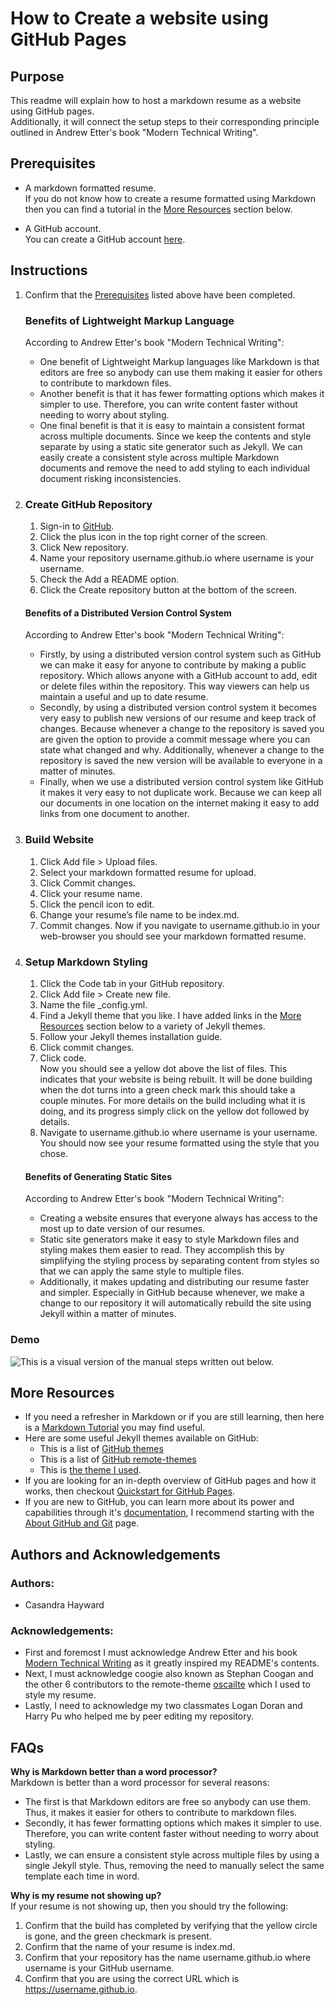 # How to Create a website using GitHub Pages
## Purpose
This readme will explain how to host a markdown resume as a website using GitHub pages.  
Additionally, it will connect the setup steps to their corresponding principle outlined in Andrew Etter's book "Modern Technical Writing". 

## Prerequisites
* A markdown formatted resume.  
If you do not know how to create a resume formatted using Markdown then you can find a tutorial in the [More Resources](#more-resources) section below.

* A GitHub account.  
You can create a GitHub account [here](https://github.com/signup?source=login). 

## Instructions

1. Confirm that the [Prerequisites](#prerequisites) listed above have been completed.  
   ### Benefits of Lightweight Markup Language  
   According to Andrew Etter's book "Modern Technical Writing":  
   * One benefit of Lightweight Markup languages like Markdown is that editors are free so anybody can use them making it easier for others to contribute to markdown files.
   * Another benefit is that it has fewer formatting options which makes it simpler to use. Therefore, you can write content faster without needing to worry about styling.
   * One final benefit is that it is easy to maintain a consistent format across multiple documents. Since we keep the contents and style separate by using a static site generator such as Jekyll. We can easily create a consistent style across multiple Markdown documents and remove the need to add styling to each individual document risking inconsistencies.    

3. ### Create GitHub Repository  
    1. Sign-in to [GitHub](https://github.com/login).  
    2. Click the plus icon in the top right corner of the screen.
    3. Click New repository. 
    4. Name your repository username.github.io where username is your username.
    5. Check the Add a README option.
    6. Click the Create repository button at the bottom of the screen.  
    #### Benefits of a Distributed Version Control System
    According to Andrew Etter's book "Modern Technical Writing":  
    * Firstly, by using a distributed version control system such as GitHub we can make it easy for anyone to contribute by making a public repository. Which allows anyone with a GitHub account to add, edit or delete files within the repository. This way viewers can help us maintain a useful and up to date resume.
    * Secondly, by using a distributed version control system it becomes very easy to publish new versions of our resume and keep track of changes. Because whenever a change to the repository is saved you are given the option to provide a commit message where you can state what changed and why. Additionally, whenever a change to the repository is saved the new version will be available to everyone in a matter of minutes.
    * Finally, when we use a distributed version control system like GitHub it makes it very easy to not duplicate work. Because we can keep all our documents in one location on the internet making it easy to add links from one document to another. 

5. ### Build Website
    1. Click Add file > Upload files.
    2. Select your markdown formatted resume for upload. 
    3. Click Commit changes.
    4. Click your resume name.
    5. Click the pencil icon to edit.
    6. Change your resume’s file name to be index.md.
    7. Commit changes. Now if you navigate to username.github.io in your web-browser you should see your markdown formatted resume.  

6. ### Setup Markdown Styling  
    1. Click the Code tab in your GitHub repository.
    2. Click Add file > Create new file.
    3. Name the file _config.yml.
    4. Find a Jekyll theme that you like. I have added links in the [More Resources](#more-resources) section below to a variety of Jekyll themes.
    5. Follow your Jekyll themes installation guide.
    6. Click commit changes.  
    7. Click code.  
Now you should see a yellow dot above the list of files. This indicates that your website is being rebuilt. It will be done building when the dot turns into a green check mark this should take a couple minutes. For more details on the build including what it is doing, and its progress simply click on the yellow dot followed by details.
    8. Navigate to username.github.io where username is your username. You should now see your resume formatted using the style that you chose.  
    #### Benefits of Generating Static Sites
    According to Andrew Etter's book "Modern Technical Writing":  
    * Creating a website ensures that everyone always has access to the most up to date version of our resumes.
    * Static site generators make it easy to style Markdown files and styling makes them easier to read. They accomplish this by simplifying the styling process by separating content from styles so that we can apply the same style to multiple files.
    * Additionally, it makes updating and distributing our resume faster and simpler. Especially in GitHub because whenever, we make a change to our repository it will automatically rebuild the site using Jekyll within a matter of minutes.

### Demo
![This is a visual version of the manual steps written out below.](https://github.com/chayward3113/chayward3113.github.io/blob/main/walkthrough.gif)

## More Resources
* If you need a refresher in Markdown or if you are still learning, then here is a [Markdown Tutorial](https://www.markdowntutorial.com/) you may find useful.
* Here are some useful Jekyll themes available on GitHub:
    * This is a list of [GitHub themes](https://pages.github.com/themes/)
    * This is a list of [GitHub remote-themes](https://github.com/topics/remote-theme)
    * This is [the theme I used](https://github.com/coogie/oscailte).
* If you are looking for an in-depth overview of GitHub pages and how it works, then checkout [Quickstart for GitHub Pages](https://docs.github.com/en/pages/quickstart).
* If you are new to GitHub, you can learn more about its power and capabilities through it's [documentation](https://docs.github.com/en), I recommend starting with the [About GitHub and Git](https://docs.github.com/en/get-started/start-your-journey/about-github-and-git) page.

## Authors and Acknowledgements
### Authors: 
* Casandra Hayward

### Acknowledgements: 
* First and foremost I must acknowledge Andrew Etter and his book [Modern Technical Writing](https://www.amazon.ca/Modern-Technical-Writing-Introduction-Documentation-ebook/dp/B01A2QL9SS/ref=sr_1_1?crid=3OKPDZ4W0S9Z1&dib=eyJ2IjoiMSJ9.7x6_md7AJLm7s3fbCCniuA.Nmvdv518HN-JlKjwwGQs9AlUaOCB3fi5z3wPXDmeYik&dib_tag=se&keywords=modern+technical+writing+by+andrew+etter&qid=1709825104&sprefix=modern+tech%2Caps%2C267&sr=8-1) as it greatly inspired my README's contents.
* Next, I must acknowledge coogie also known as Stephan Coogan and the other 6 contributors to the remote-theme [oscailte](https://github.com/coogie/oscailte) which I used to style my resume.
* Lastly, I need to acknowledge my two classmates Logan Doran and Harry Pu who helped me by peer editing my repository.

## FAQs
**Why is Markdown better than a word processor?**  
Markdown is better than a word processor for several reasons: 
* The first is that Markdown editors are free so anybody can use them. Thus, it makes it easier for others to contribute to markdown files.
* Secondly, it has fewer formatting options which makes it simpler to use. Therefore, you can write content faster without needing to worry about styling.
* Lastly, we can ensure a consistent style across multiple files by using a single Jekyll style. Thus, removing the need to manually select the same template each time in word.

 
**Why is my resume not showing up?**  
If your resume is not showing up, then you should try the following:
1. Confirm that the build has completed by verifying that the yellow circle is gone, and the green checkmark is present.
2. Confirm that the name of your resume is index.md.
3. Confirm that your repository has the name username.github.io where username is your GitHub username.
4. Confirm that you are using the correct URL which is https://username.github.io.

